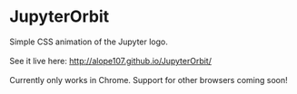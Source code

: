 # JupyterOrbit
Simple CSS animation of the Jupyter logo.
<br/><br/>See it live here:
http://alope107.github.io/JupyterOrbit/
<br/><br/>Currently only works in Chrome. Support for other browsers coming soon!
